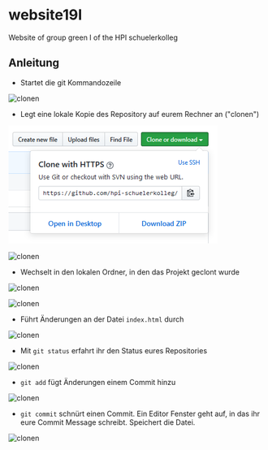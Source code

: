 # website19I
Website of group green I of the HPI schuelerkolleg

## Anleitung
* Startet die git Kommandozeile

![clonen](https://i.imgur.com/7ynSzAc.png)

* Legt eine lokale Kopie des Repository auf eurem Rechner an ("clonen")

![clonen](1.PNG)

![clonen](https://i.imgur.com/zw5cjUo.png)

* Wechselt in den lokalen Ordner, in den das Projekt geclont wurde

![clonen](https://i.imgur.com/Lb21DTC.png)

![clonen](https://i.imgur.com/gfTBcQj.png)


* Führt Änderungen an der Datei `index.html` durch

![clonen](https://i.imgur.com/d1IJeOS.png)

* Mit `git status` erfahrt ihr den Status eures Repositories

![clonen](https://i.imgur.com/Vi62Y9N.png)

* `git add` fügt Änderungen einem Commit hinzu

![clonen](https://i.imgur.com/LmSIwuR.png)

* `git commit` schnürt einen Commit. Ein Editor Fenster geht auf, in das ihr eure Commit Message schreibt. Speichert die Datei.

![clonen](https://i.imgur.com/XRPI7bk.png)

